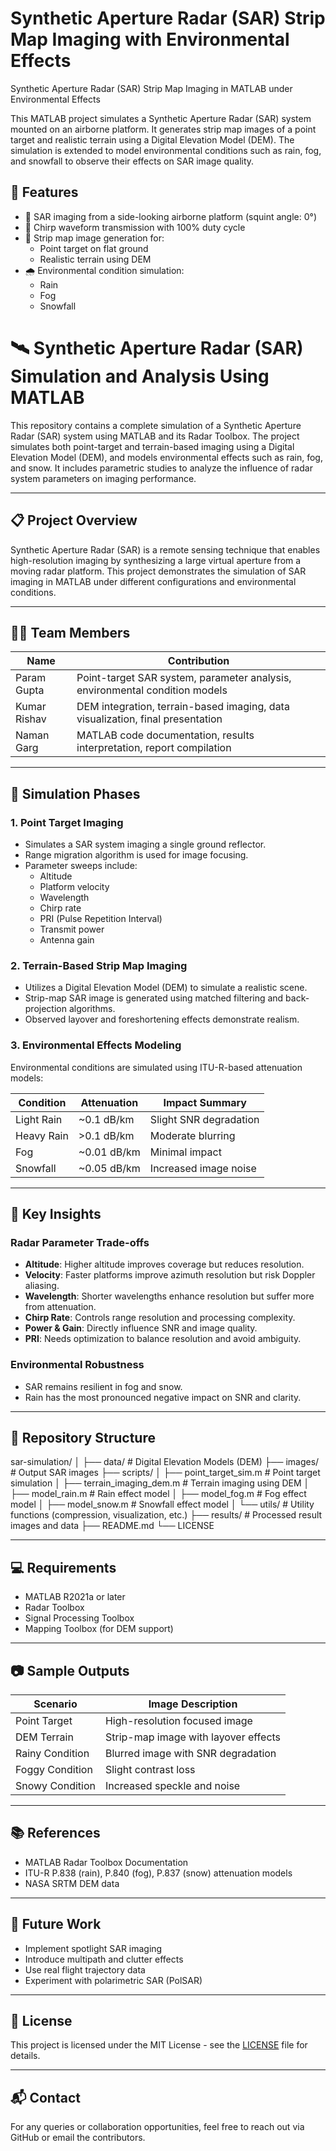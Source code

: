 # Synthetic Aperture Radar (SAR) Strip Map Imaging with Environmental Effects
Synthetic Aperture Radar (SAR) Strip Map Imaging in MATLAB under Environmental Effects



This MATLAB project simulates a Synthetic Aperture Radar (SAR) system mounted on an airborne platform. It generates strip map images of a point target and realistic terrain using a Digital Elevation Model (DEM). The simulation is extended to model environmental conditions such as rain, fog, and snowfall to observe their effects on SAR image quality.

## 🚀 Features

- 📡 SAR imaging from a side-looking airborne platform (squint angle: 0°)
- 🔁 Chirp waveform transmission with 100% duty cycle
- 🧱 Strip map image generation for:
  - Point target on flat ground
  - Realistic terrain using DEM
- 🌧️ Environmental condition simulation:
  - Rain
  - Fog
  - Snowfall

# 🛰️ Synthetic Aperture Radar (SAR) Simulation and Analysis Using MATLAB

This repository contains a complete simulation of a Synthetic Aperture Radar (SAR) system using MATLAB and its Radar Toolbox. The project simulates both point-target and terrain-based imaging using a Digital Elevation Model (DEM), and models environmental effects such as rain, fog, and snow. It includes parametric studies to analyze the influence of radar system parameters on imaging performance.

---

## 📋 Project Overview

Synthetic Aperture Radar (SAR) is a remote sensing technique that enables high-resolution imaging by synthesizing a large virtual aperture from a moving radar platform. This project demonstrates the simulation of SAR imaging in MATLAB under different configurations and environmental conditions.

---

## 👨‍💻 Team Members

| Name         | Contribution                                                                 |
|--------------|------------------------------------------------------------------------------|
| Param Gupta  | Point-target SAR system, parameter analysis, environmental condition models |
| Kumar Rishav | DEM integration, terrain-based imaging, data visualization, final presentation |
| Naman Garg   | MATLAB code documentation, results interpretation, report compilation       |

---

## 🧪 Simulation Phases

### 1. **Point Target Imaging**
- Simulates a SAR system imaging a single ground reflector.
- Range migration algorithm is used for image focusing.
- Parameter sweeps include:
  - Altitude
  - Platform velocity
  - Wavelength
  - Chirp rate
  - PRI (Pulse Repetition Interval)
  - Transmit power
  - Antenna gain

### 2. **Terrain-Based Strip Map Imaging**
- Utilizes a Digital Elevation Model (DEM) to simulate a realistic scene.
- Strip-map SAR image is generated using matched filtering and back-projection algorithms.
- Observed layover and foreshortening effects demonstrate realism.

### 3. **Environmental Effects Modeling**
Environmental conditions are simulated using ITU-R-based attenuation models:

| Condition   | Attenuation | Impact Summary                |
|-------------|-------------|-------------------------------|
| Light Rain  | ~0.1 dB/km  | Slight SNR degradation        |
| Heavy Rain  | >0.1 dB/km  | Moderate blurring             |
| Fog         | ~0.01 dB/km | Minimal impact                |
| Snowfall    | ~0.05 dB/km | Increased image noise         |

---

## 🧠 Key Insights

### Radar Parameter Trade-offs
- **Altitude**: Higher altitude improves coverage but reduces resolution.
- **Velocity**: Faster platforms improve azimuth resolution but risk Doppler aliasing.
- **Wavelength**: Shorter wavelengths enhance resolution but suffer more from attenuation.
- **Chirp Rate**: Controls range resolution and processing complexity.
- **Power & Gain**: Directly influence SNR and image quality.
- **PRI**: Needs optimization to balance resolution and avoid ambiguity.

### Environmental Robustness
- SAR remains resilient in fog and snow.
- Rain has the most pronounced negative impact on SNR and clarity.

---

## 📁 Repository Structure

sar-simulation/
│
├── data/ # Digital Elevation Models (DEM)
├── images/ # Output SAR images
├── scripts/
│ ├── point_target_sim.m # Point target simulation
│ ├── terrain_imaging_dem.m # Terrain imaging using DEM
│ ├── model_rain.m # Rain effect model
│ ├── model_fog.m # Fog effect model
│ ├── model_snow.m # Snowfall effect model
│ └── utils/ # Utility functions (compression, visualization, etc.)
├── results/ # Processed result images and data
├── README.md
└── LICENSE


---

## 💻 Requirements

- MATLAB R2021a or later
- Radar Toolbox
- Signal Processing Toolbox
- Mapping Toolbox (for DEM support)

---

## 📷 Sample Outputs

| Scenario        | Image Description                     |
|-----------------|----------------------------------------|
| Point Target     | High-resolution focused image         |
| DEM Terrain      | Strip-map image with layover effects  |
| Rainy Condition  | Blurred image with SNR degradation    |
| Foggy Condition  | Slight contrast loss                  |
| Snowy Condition  | Increased speckle and noise           |

---

## 📚 References

- MATLAB Radar Toolbox Documentation  
- ITU-R P.838 (rain), P.840 (fog), P.837 (snow) attenuation models  
- NASA SRTM DEM data  

---

## 🔭 Future Work

- Implement spotlight SAR imaging
- Introduce multipath and clutter effects
- Use real flight trajectory data
- Experiment with polarimetric SAR (PolSAR)

---

## 📄 License

This project is licensed under the MIT License - see the [LICENSE](LICENSE) file for details.

---

## 📬 Contact

For any queries or collaboration opportunities, feel free to reach out via GitHub or email the contributors.


